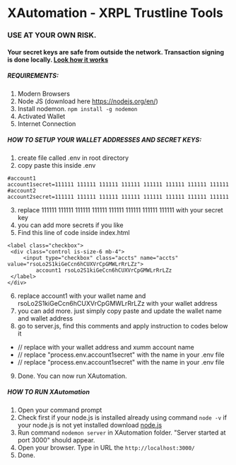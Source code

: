 # XAutomation - XRPL Trustline Tools 


### USE AT YOUR OWN RISK. 
#### Your secret keys are safe from outside the network. Transaction signing is done locally. [Look how it works](https://xrpl.org/set-up-secure-signing.html#use-a-client-library-with-local-signing) 

##### REQUIREMENTS:
1. Modern Browsers
2. Node JS (download here https://nodejs.org/en/)
3. Install nodemon. `npm install -g nodemon`
4. Activated Wallet
5. Internet Connection

##### HOW TO SETUP YOUR WALLET ADDRESSES AND SECRET KEYS:
1. create file called .env in root directory
2. copy paste this inside .env
```
#account1
account1secret=111111 111111 111111 111111 111111 111111 111111 111111
#account2
account2secret=111111 111111 111111 111111 111111 111111 111111 111111
```
3. replace 111111 111111 111111 111111 111111 111111 111111 111111 with your secret key
4. you can add more secrets if you like
5. Find this line of code inside index.html 

```
<label class="checkbox">
 <div class="control is-size-6 mb-4">
     <input type="checkbox" class="accts" name="accts" value="rsoLo2S1kiGeCcn6hCUXVrCpGMWLrRrLZz">
         account1 rsoLo2S1kiGeCcn6hCUXVrCpGMWLrRrLZz
 </label>
</div>
```
 
6. replace account1 with your wallet name and rsoLo2S1kiGeCcn6hCUXVrCpGMWLrRrLZz with your wallet address
7. you can add more. just simply copy paste and update the wallet name and wallet address
8. go to server.js, find this comments and apply instruction to codes below it
 - // replace with your wallet address and xumm account name
 - // replace "process.env.account1secret" with the name in your .env file
 - // replace "process.env.account1secret" with the name in your .env file
 
9. Done. You can now run XAutomation.
 
 
##### HOW TO RUN XAutomation
1. Open your command prompt
2. Check first if your node.js is installed already using command `node -v` if your node.js is not yet installed download [node.js](https://nodejs.org/en/)
3. Run command `nodemon server` in XAutomation folder. "Server started at port 3000" should appear.
4. Open your browser. Type in URL the `http://localhost:3000/`
5. Done.




